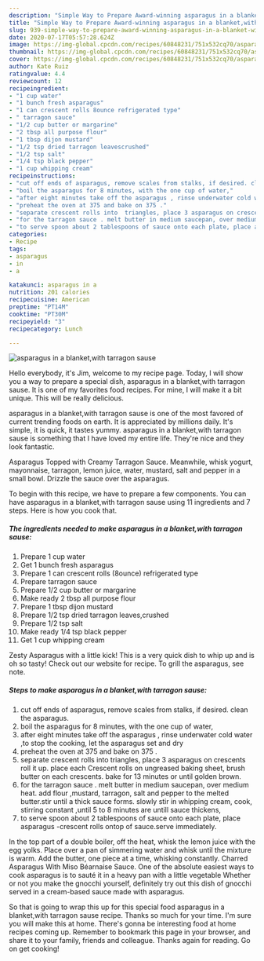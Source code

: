 ```yaml
---
description: "Simple Way to Prepare Award-winning asparagus in a blanket,with tarragon sause"
title: "Simple Way to Prepare Award-winning asparagus in a blanket,with tarragon sause"
slug: 939-simple-way-to-prepare-award-winning-asparagus-in-a-blanket-with-tarragon-sause
date: 2020-07-17T05:57:28.624Z
image: https://img-global.cpcdn.com/recipes/60848231/751x532cq70/asparagus-in-a-blanketwith-tarragon-sause-recipe-main-photo.jpg
thumbnail: https://img-global.cpcdn.com/recipes/60848231/751x532cq70/asparagus-in-a-blanketwith-tarragon-sause-recipe-main-photo.jpg
cover: https://img-global.cpcdn.com/recipes/60848231/751x532cq70/asparagus-in-a-blanketwith-tarragon-sause-recipe-main-photo.jpg
author: Kate Ruiz
ratingvalue: 4.4
reviewcount: 12
recipeingredient:
- "1 cup water"
- "1 bunch fresh asparagus"
- "1 can crescent rolls 8ounce refrigerated type"
- " tarragon sauce"
- "1/2 cup butter or margarine"
- "2 tbsp all purpose flour"
- "1 tbsp dijon mustard"
- "1/2 tsp dried tarragon leavescrushed"
- "1/2 tsp salt"
- "1/4 tsp black pepper"
- "1 cup whipping cream"
recipeinstructions:
- "cut off ends of asparagus, remove scales from stalks, if desired. clean the asparagus."
- "boil the asparagus for 8 minutes, with the one cup of water,"
- "after eight minutes take off the asparagus , rinse underwater cold water ,to stop the cooking, let the asparagus set and dry"
- "preheat the oven at 375 and bake on 375 ."
- "separate crescent rolls into  triangles, place 3 asparagus on crescents roll it up. place each Crescent rolls on ungreased baking sheet, brush butter on each crescents. bake for  13 minutes or until golden brown."
- "for the tarragon sauce . melt butter in medium saucepan, over medium heat. add flour  ,mustard,  tarragon,  salt and pepper to the melted butter.stir until a thick sauce forms. slowly stir in whipping cream, cook,  stirring constant  ,until 5 to 8 minutes are untill sauce thickens,"
- "to serve spoon about 2 tablespoons of sauce onto each plate, place asparagus -crescent rolls ontop of sauce.serve immediately."
categories:
- Recipe
tags:
- asparagus
- in
- a

katakunci: asparagus in a 
nutrition: 201 calories
recipecuisine: American
preptime: "PT14M"
cooktime: "PT30M"
recipeyield: "3"
recipecategory: Lunch

---
```



![asparagus in a blanket,with tarragon sause](https://img-global.cpcdn.com/recipes/60848231/751x532cq70/asparagus-in-a-blanketwith-tarragon-sause-recipe-main-photo.jpg)

Hello everybody, it's Jim, welcome to my recipe page. Today, I will show you a way to prepare a special dish, asparagus in a blanket,with tarragon sause. It is one of my favorites food recipes. For mine, I will make it a bit unique. This will be really delicious.

asparagus in a blanket,with tarragon sause is one of the most favored of current trending foods on earth. It is appreciated by millions daily. It's simple, it is quick, it tastes yummy. asparagus in a blanket,with tarragon sause is something that I have loved my entire life. They're nice and they look fantastic.

Asparagus Topped with Creamy Tarragon Sauce. Meanwhile, whisk yogurt, mayonnaise, tarragon, lemon juice, water, mustard, salt and pepper in a small bowl. Drizzle the sauce over the asparagus.


To begin with this recipe, we have to prepare a few components. You can have asparagus in a blanket,with tarragon sause using 11 ingredients and 7 steps. Here is how you cook that.

<!--inarticleads1-->

##### The ingredients needed to make asparagus in a blanket,with tarragon sause:

1. Prepare 1 cup water
1. Get 1 bunch fresh asparagus
1. Prepare 1 can crescent rolls (8ounce) refrigerated type
1. Prepare  tarragon sauce
1. Prepare 1/2 cup butter or margarine
1. Make ready 2 tbsp all purpose flour
1. Prepare 1 tbsp dijon mustard
1. Prepare 1/2 tsp dried tarragon leaves,crushed
1. Prepare 1/2 tsp salt
1. Make ready 1/4 tsp black pepper
1. Get 1 cup whipping cream


Zesty Asparagus with a little kick! This is a very quick dish to whip up and is oh so tasty! Check out our website for recipe. To grill the asparagus, see note. 

<!--inarticleads2-->

##### Steps to make asparagus in a blanket,with tarragon sause:

1. cut off ends of asparagus, remove scales from stalks, if desired. clean the asparagus.
1. boil the asparagus for 8 minutes, with the one cup of water,
1. after eight minutes take off the asparagus , rinse underwater cold water ,to stop the cooking, let the asparagus set and dry
1. preheat the oven at 375 and bake on 375 .
1. separate crescent rolls into  triangles, place 3 asparagus on crescents roll it up. place each Crescent rolls on ungreased baking sheet, brush butter on each crescents. bake for  13 minutes or until golden brown.
1. for the tarragon sauce . melt butter in medium saucepan, over medium heat. add flour  ,mustard,  tarragon,  salt and pepper to the melted butter.stir until a thick sauce forms. slowly stir in whipping cream, cook,  stirring constant  ,until 5 to 8 minutes are untill sauce thickens,
1. to serve spoon about 2 tablespoons of sauce onto each plate, place asparagus -crescent rolls ontop of sauce.serve immediately.


In the top part of a double boiler, off the heat, whisk the lemon juice with the egg yolks. Place over a pan of simmering water and whisk until the mixture is warm. Add the butter, one piece at a time, whisking constantly. Charred Asparagus With Miso Béarnaise Sauce. One of the absolute easiest ways to cook asparagus is to sauté it in a heavy pan with a little vegetable Whether or not you make the gnocchi yourself, definitely try out this dish of gnocchi served in a cream-based sauce made with asparagus. 

So that is going to wrap this up for this special food asparagus in a blanket,with tarragon sause recipe. Thanks so much for your time. I'm sure you will make this at home. There's gonna be interesting food at home recipes coming up. Remember to bookmark this page in your browser, and share it to your family, friends and colleague. Thanks again for reading. Go on get cooking!
